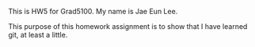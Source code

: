 This is HW5 for Grad5100. My name is Jae Eun Lee.

This purpose of this homework assignment is to show that I have learned 
git, at least a little.
